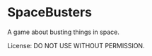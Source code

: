 SpaceBusters
============

A game about busting things in space.

License:
DO NOT USE WITHOUT PERMISSION.
